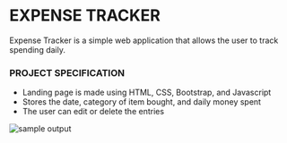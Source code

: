 # EXPENSE TRACKER
Expense Tracker is a simple web application that allows the user to track spending daily.

### PROJECT SPECIFICATION
* Landing page is made using HTML, CSS, Bootstrap, and Javascript
* Stores the date, category of item bought, and daily money spent
* The user can edit or delete the entries










![sample output](https://github.com/Soumya-Senthil/ExpenseTracker/assets/153606570/bae88a8d-1b76-4927-bd2c-ab3e398c370e)
